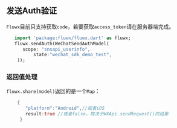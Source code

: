 ## 发送Auth验证
`Fluwx`目前只支持获取`code`，若要获取`access_token`请在服务器端完成。
```dart
   import 'package:fluwx/fluwx.dart' as fluwx;
   fluwx.sendAuth(WeChatSendAuthModel(
      scope: "snsapi_userinfo",
          state:"wechat_sdk_demo_test",
    ));
```
### 返回值处理
 `fluwx.share(model)`返回的是一个`Map`：
```dart
    {
       "platform":"Android",//或者iOS
       result:true //或者false，取决于WXApi.sendRequest()的结果
     }
```